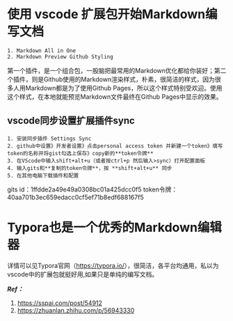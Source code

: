 # 使用 vscode 扩展包开始Markdown编写文档
    1. Markdown All in One 
    2. Markdown Preview Github Styling
第一个插件，是一个组合包，一股脑把最常用的Markdown优化都给你装好；第二个插件，则是Github使用的Markdown渲染样式，朴素，很简洁的样式，因为很多人用Markdown都是为了使用Github Pages，所以这个样式特别受欢迎。使用这个样式，在本地就能预览Markdown文件最终在Github Pages中显示的效果。

## vscode同步设置扩展插件sync
    1. 安装同步插件 Settings Sync
    2. github中设置》开发者设置》点击personal access token 并新建一个token》填写token的名称并将gist勾选上保存》copy新的**token令牌**
    3. 在VScode中输入shift+alt+u（或者按ctrl+p 然后输入>sync）打开配置面板
    4. 输入gits和**复制的token令牌**，按 **shift+alt+u** 同步
    5. 在其他电脑下载插件和配置
gits id：1ffdde2a49e49a0308bc01a425dcc0f5
token令牌：40aa701b3ec659edacc0cf5ef71b8edf688167f5 

# Typora也是一个优秀的Markdown编辑器
详情可以见Typora官网（<https://typora.io/>），很简洁，各平台均通用，私以为vscode中的扩展包就挺好用,如果只是单纯的编写文档。

***Ref：*** 
1. <https://sspai.com/post/54912>
2. <https://zhuanlan.zhihu.com/p/56943330>
